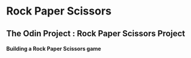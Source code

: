 # Rock Paper Scissors

## The Odin Project : Rock Paper Scissors Project

#### Building a Rock Paper Scissors game